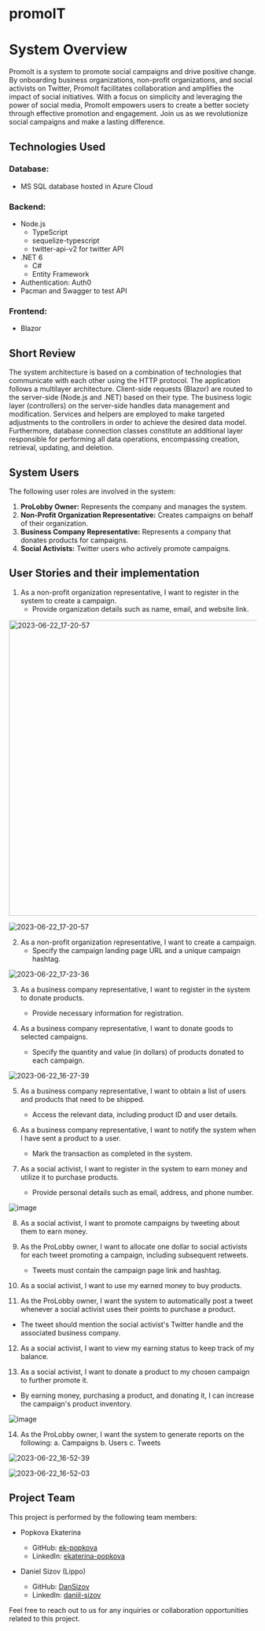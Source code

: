 # promoIT
# System Overview

PromoIt is a system to promote social campaigns and drive positive change. By onboarding business organizations, non-profit organizations, and social activists on Twitter, PromoIt facilitates collaboration and amplifies the impact of social initiatives. With a focus on simplicity and leveraging the power of social media, PromoIt empowers users to create a better society through effective promotion and engagement. Join us as we revolutionize social campaigns and make a lasting difference.

## Technologies Used

### Database:
- MS SQL database hosted in Azure Cloud

### Backend:
- Node.js
  - TypeScript
  - sequelize-typescript
  - twitter-api-v2 for twitter API
- .NET 6
  - C#
  - Entity Framework
- Authentication: Auth0
- Pacman and Swagger to test API
### Frontend:
- Blazor

## Short Review
The system architecture is based on a combination of technologies that communicate with each other using the HTTP protocol. The application follows a multilayer architecture. Client-side requests (Blazor) are routed to the server-side (Node.js and .NET) based on their type. The business logic layer (controllers) on the server-side handles data management and modification. Services and helpers are employed to make targeted adjustments to the controllers in order to achieve the desired data model. Furthermore, database connection classes constitute an additional layer responsible for performing all data operations, encompassing creation, retrieval, updating, and deletion.

## System Users

The following user roles are involved in the system:

1. **ProLobby Owner:** Represents the company and manages the system.
2. **Non-Profit Organization Representative:** Creates campaigns on behalf of their organization.
3. **Business Company Representative:** Represents a company that donates products for campaigns.
4. **Social Activists:** Twitter users who actively promote campaigns.

## User Stories and their implementation

1. As a non-profit organization representative, I want to register in the system to create a campaign.
   - Provide organization details such as name, email, and website link.

<img src="https://github.com/ek-popkova/promoIT-fullstack-web-app/assets/111788752/febf4134-d0a4-4823-96da-876f1ec4f6c7" alt="2023-06-22_17-20-57" style="width: 600px;">

![2023-06-22_17-20-57](https://github.com/ek-popkova/promoIT-fullstack-web-app/assets/111788752/febf4134-d0a4-4823-96da-876f1ec4f6c7)

2. As a non-profit organization representative, I want to create a campaign.
   - Specify the campaign landing page URL and a unique campaign hashtag.

![2023-06-22_17-23-36](https://github.com/ek-popkova/promoIT-fullstack-web-app/assets/111788752/e8ddda7c-6dee-4e2c-b151-8479660aa571)

3. As a business company representative, I want to register in the system to donate products.
   - Provide necessary information for registration.

4. As a business company representative, I want to donate goods to selected campaigns.
   - Specify the quantity and value (in dollars) of products donated to each campaign.

![2023-06-22_16-27-39](https://github.com/ek-popkova/promoIT-fullstack-web-app/assets/111788752/eeb100a8-a4c4-4213-b795-48b2fe0cc164)

5. As a business company representative, I want to obtain a list of users and products that need to be shipped.
   - Access the relevant data, including product ID and user details.

6. As a business company representative, I want to notify the system when I have sent a product to a user.
   - Mark the transaction as completed in the system.

7. As a social activist, I want to register in the system to earn money and utilize it to purchase products.
   - Provide personal details such as email, address, and phone number.

![image](https://github.com/ek-popkova/promoIT-fullstack-web-app/assets/111788752/dbb3f188-06cd-4b71-a540-3b67f10e0abb)

8. As a social activist, I want to promote campaigns by tweeting about them to earn money.
   
9. As the ProLobby owner, I want to allocate one dollar to social activists for each tweet promoting a campaign, including subsequent retweets.
   - Tweets must contain the campaign page link and hashtag.

10. As a social activist, I want to use my earned money to buy products.

11. As the ProLobby owner, I want the system to automatically post a tweet whenever a social activist uses their points to purchase a product.
   - The tweet should mention the social activist's Twitter handle and the associated business company.

12. As a social activist, I want to view my earning status to keep track of my balance.

14. As a social activist, I want to donate a product to my chosen campaign to further promote it.
   - By earning money, purchasing a product, and donating it, I can increase the campaign's product inventory.

![image](https://github.com/ek-popkova/promoIT-fullstack-web-app/assets/111788752/0fc32849-f4b4-44e0-a336-da88050316f4)


14. As the ProLobby owner, I want the system to generate reports on the following:
   a. Campaigns
   b. Users
   c. Tweets

![2023-06-22_16-52-39](https://github.com/ek-popkova/promoIT-fullstack-web-app/assets/111788752/42d688d3-63bd-4538-8599-9cd9f450306a)

![2023-06-22_16-52-03](https://github.com/ek-popkova/promoIT-fullstack-web-app/assets/111788752/55dc8a11-1f13-404d-b2e7-5cbcdf4e04fc)

## Project Team

This project is performed by the following team members:

- Popkova Ekaterina
  - GitHub: [ek-popkova](https://github.com/ek-popkova)
  - LinkedIn: [ekaterina-popkova](https://www.linkedin.com/in/ekaterina-popkova/)

- Daniel Sizov (Lippo)
  - GitHub: [DanSizov](https://github.com/DanSizov)
  - LinkedIn: [daniil-sizov](https://www.linkedin.com/in/daniil-sizov/)

Feel free to reach out to us for any inquiries or collaboration opportunities related to this project.

